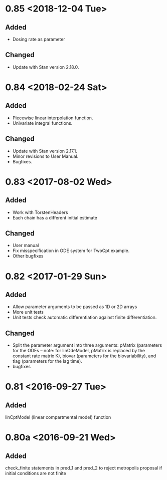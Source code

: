 # 0.85 <span class="timestamp-wrapper"><span class="timestamp">&lt;2018-12-04 Tue&gt;</span></span>


## Added

-   Dosing rate as parameter


## Changed

-   Update with Stan version 2.18.0.


# 0.84 <span class="timestamp-wrapper"><span class="timestamp">&lt;2018-02-24 Sat&gt;</span></span>


## Added

-   Piecewise linear interpolation function.
-   Univariate integral functions.


## Changed

-   Update with Stan version 2.17.1.
-   Minor revisions to User Manual.
-   Bugfixes.


# 0.83 <span class="timestamp-wrapper"><span class="timestamp">&lt;2017-08-02 Wed&gt;</span></span>


## Added

-   Work with TorstenHeaders
-   Each chain has a different initial estimate


## Changed

-   User manual
-   Fix misspecification in ODE system for TwoCpt example.
-   Other bugfixes


# 0.82 <span class="timestamp-wrapper"><span class="timestamp">&lt;2017-01-29 Sun&gt;</span></span>


## Added

-   Allow parameter arguments to be passed as 1D or 2D arrays
-   More unit tests
-   Unit tests check automatic differentiation against finite differentiation.


## Changed

-   Split the parameter argument into three arguments: pMatrix (parameters for the ODEs &#x2013; note: for linOdeModel, pMatrix is replaced by the constant rate matrix K), biovar (parameters for the biovariability), and tlag (parameters for the lag time).
-   bugfixes


# 0.81 <span class="timestamp-wrapper"><span class="timestamp">&lt;2016-09-27 Tue&gt;</span></span>


## Added

linCptModel (linear compartmental model) function


# 0.80a <span class="timestamp-wrapper"><span class="timestamp">&lt;2016-09-21 Wed&gt;</span></span>


## Added

check_finite statements in pred_1 and pred_2 to reject metropolis proposal if initial conditions are not finite
